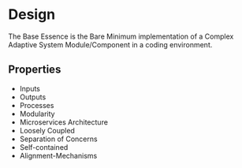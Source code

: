 # Design

The Base Essence is the Bare Minimum implementation of a Complex Adaptive System Module/Component in a coding environment.

## Properties

- Inputs
- Outputs
- Processes
- Modularity
- Microservices Architecture
- Loosely Coupled
- Separation of Concerns
- Self-contained
- Alignment-Mechanisms
